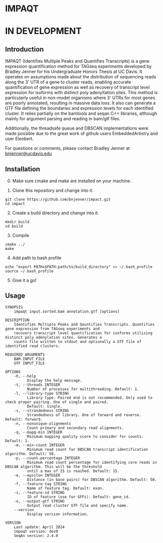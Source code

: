 # IMPAQT
# IN DEVELOPMENT

## Introduction

IMPAQT (Identifies Multiple Peaks and Quantifies Transcripts) is a gene 
expression quantification method for TAGseq experiments developed 
by Bradley Jenner for his Undergraduate Honors Thesis at UC Davis. 
It operates on assumptions made about the distribution of sequencing reads
along the 3' UTR of a gene to cluster reads, enabling accurate quantification
of gene expression as well as recovery of transcript level expression for 
isoforms with distinct poly adenyltation sites. This method is particularly
useful in non-model organisms where 3' UTRs for most genes are poorly
annotated, resulting in massive data loss. It also can generate a GTF file
defining the boundaries and expression levels for each identified cluster. 
It relies partially on the bamtools and seqan C++ libraries, although mainly 
for argument parsing and reading in bam/gtf files. 

Additionally, the threadsafe queue and DBSCAN implementations were made possible 
due to the great work of github users EmbeddedArtistry and user Eleobert. 

For questions or comments, please contact
Bradley Jenner at <bnjenner@ucdavis.edu>

## Installation

0. Make sure cmake and make are installed on your machine.

1. Clone this repository and change into it.
```
git clone https://github.com/bnjenner/impact.git
cd impact
```

2. Create a build directory and change into it.
```
mkdir build
cd build
```

3. Compile
```
cmake ../
make
```

4. Add path to bash profile
```
echo "export PATH=$PATH:path/to/build_directory" >> ~/.bash_profile
source ~/.bash_profile
```
5. Give it a go! 

## Usage
```
SYNOPSIS
    impaqt input.sorted.bam annotation.gtf [options]

DESCRIPTION
    Identifies Multiple Peaks and Qauntifies Transcripts. Quantifies gene expression from TAGseq experiments and
    recovers transcript level quantification for isoforms utilizing distinct poly adenylation sites. Generates a
    counts file written to stdout and optionally a GTF file of identified read clusters.

REQUIRED ARGUMENTS
    BAM INPUT_FILE
    GTF INPUT_FILE

OPTIONS
    -h, --help
          Display the help message.
    -t, --threads INTEGER
          Number of processes for multithreading. Default: 1.
    -l, --library-type STRING
          Library type. Paired end is not recommended. Only used to check proper pairing. One of single and paired.
          Default: single.
    -s, --strandedness STRING
          Strandedness of library. One of forward and reverse. Default: forward.
    -n, --nonunique-alignments
          Count primary and secondary read alignments.
    -q, --mapq-min INTEGER
          Minimum mapping quality score to consider for counts. Default: 1.
    -m, --min-count INTEGER
          Minimum read count for DBSCAN transcript identification algorithm. Default: 50.
    -p, --count-percentage INTEGER
          Minimum read count percentage for identifying core reads in DBSCAN algorithm. This will be the threshold
          until a max of 25 is reached. Default: 15.
    -e, --epsilon INTEGER
          Distance (in base pairs) for DBSCAN algorithm. Default: 50.
    -f, --feature-tag STRING
          Name of feature tag. Default: exon.
    -i, --feature-id STRING
          ID of feature (use for GFFs). Default: gene_id.
    -o, --output-gtf STRING
          Output read cluster GTF file and specify name.
    --version
          Display version information.

VERSION
    Last update: April 2024
    impaqt version: dev0
    SeqAn version: 2.4.0
```

